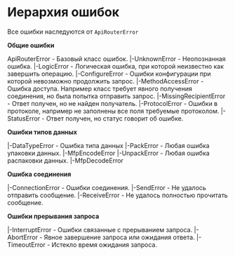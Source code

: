 
# Иерархия ошибок

Все ошибки наследуются от `ApiRouterError`

**Общие ошибки**

ApiRouterError - Базовый класс ошибок.
|-UnknownError - Неопознанная ошибка.
|-LogicError - Логическая ошибка, при которой неизвестно как завершить операцию.
|-ConfigureError - Ошибки конфигурации при которой невозможно продолжить запрос.
|-MethodAccessError - Ошибка доступа. Например класс требует явного получения соединения, но была попытка отправить запрос.
|-MissingRecipientError - Ответ получен, но не найден получатель.
|-ProtocolError - Ошибки в протоколе, например не заполнены все поля требуемые протоколом.
|-StatusError - Ответ получен, но статус говорит об ошибке.

**Ошибки типов данных**

|-DataTypeError - Ошибка типа данных
  |-PackError - Любая ошибка упаковки данных.
    |-MfpEncodeError
  |-UnpackError - Любая ошибка распаковки данных.
    |-MfpDecodeError

**Ошибка соединения**

|-ConnectionError - Ошибки соединения.
  |-SendError - Не удалось отправить сообщение.
  |-ReceiveError - Не удалось полностью прочитать сообщение.

**Ошибки прерывания запроса**   

|-InterruptError - Ошибки связанные с прерыванием запроса.
  |-AbortError - Явное завершение запроса или ожидания ответа.
  |-TimeoutError - Истекло время ожидания запроса.
